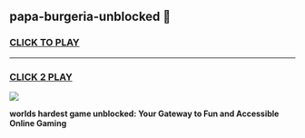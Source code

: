 
## papa-burgeria-unblocked 👋
<h3>
<a href="https://premium.freeplayer.one?title=papa-burgeria-unblocked&ref=14F">CLICK TO PLAY</a></h3>
<hr>

<h3>
<a href="https://premium.freeplayer.one?title=papa-burgeria-unblocked&ref=14F">CLICK 2 PLAY</a>
  
</h3>

<a href="https://premium.freeplayer.one?title=papa-burgeria-unblocked&ref=12F/"><img src="https://clearcache.store/games.png"></a>


**worlds hardest game unblocked: Your Gateway to Fun and Accessible Online Gaming**
